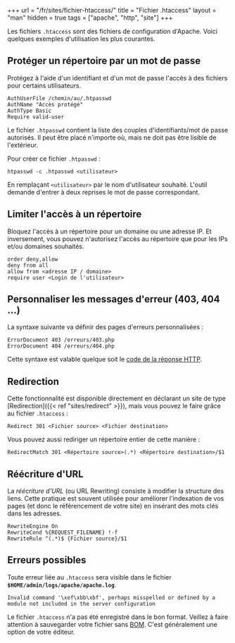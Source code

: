 +++
url = "/fr/sites/fichier-htaccess/"
title = "Fichier .htaccess"
layout = "man"
hidden = true
tags = ["apache", "http", "site"]
+++

Les fichiers `.htaccess` sont des fichiers de configuration d'Apache. Voici quelques exemples d'utilisation les plus courantes.

## Protéger un répertoire par un mot de passe

Protégez à l'aide d'un identifiant et d'un mot de passe l'accès à des fichiers pour certains utilisateurs.

```
AuthUserFile /chemin/au/.htpasswd
AuthName "Accès protégé"
AuthType Basic
Require valid-user
```

Le fichier `.htpasswd` contient la liste des couples d'identifiants/mot de passe autorisés. Il peut être placé n'importe où, mais ne doit pas être lisible de l'extérieur.

Pour créer ce fichier `.htpasswd` :


`htpasswd -c .htpasswd <utilisateur>`


En remplaçant `<utilisateur>` par le nom d'utilisateur souhaité. L'outil demande d'entrer à deux reprises le mot de passe correspondant.

## Limiter l'accès à un répertoire

Bloquez l'accès à un répertoire pour un domaine ou une adresse IP. Et inversement, vous pouvez n'autorisez l'accès au répertoire que pour les IPs et/ou domaines souhaités.

```
order deny,allow 
deny from all 
allow from <adresse IP / domaine>
require user <Login de l'utilisateur>
```
    
## Personnaliser les messages d'erreur (403, 404 ...)

La syntaxe suivante va définir des pages d'erreurs personnalisées :

```
ErrorDocument 403 /erreurs/403.php 
ErrorDocument 404 /erreurs/404.php
```

Cette syntaxe est valable quelque soit le [code de la réponse HTTP](http://fr.wikipedia.org/wiki/Liste_des_codes_HTTP).

## Redirection

Cette fonctionnalité est disponible directement en déclarant un site de type [Redirection]({{< ref "sites/redirect" >}}), mais vous pouvez le faire grâce au fichier `.htaccess` :

```
Redirect 301 <Fichier source> <Fichier destination>
```   
 
Vous pouvez aussi rediriger un répertoire entier de cette manière :

```
RedirectMatch 301 <Répertoire source>(.*) <Répertoire destination>/$1
```

## Réécriture d'URL

La *réécriture d'URL* (ou URL Rewriting) consiste à modifier la structure des liens. Cette pratique est souvent utilisée pour améliorer l'indexation de vos pages (et donc le référencement de votre site) en insérant des mots clés dans les adresses.

```
RewriteEngine On
RewriteCond %{REQUEST_FILENAME} !-f
RewriteRule ^(.*)$ {Fichier source}/$1 
```

## Erreurs possibles

Toute erreur liée au `.htaccess` sera visible dans le fichier **`$HOME/admin/logs/apache/apache.log`**.

```
Invalid command '\xef\xbb\xbf', perhaps misspelled or defined by a module not included in the server configuration
```

Le fichier `.htaccess` n'a pas été enregistré dans le bon format. Veillez à faire attention à sauvegarder votre fichier sans [BOM](http://fr.wikipedia.org/wiki/Indicateur_d%27ordre_des_octets). C'est généralement une option de votre éditeur.
